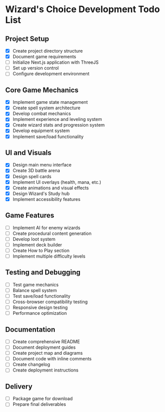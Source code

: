 # Wizard's Choice Development Todo List

## Project Setup
- [x] Create project directory structure
- [x] Document game requirements
- [ ] Initialize Next.js application with ThreeJS
- [ ] Set up version control
- [ ] Configure development environment

## Core Game Mechanics
- [x] Implement game state management
- [x] Create spell system architecture
- [x] Develop combat mechanics
- [x] Implement experience and leveling system
- [x] Create wizard stats and progression system
- [x] Develop equipment system
- [x] Implement save/load functionality

## UI and Visuals
- [x] Design main menu interface
- [x] Create 3D battle arena
- [x] Design spell cards
- [x] Implement UI overlays (health, mana, etc.)
- [x] Create animations and visual effects
- [x] Design Wizard's Study hub
- [x] Implement accessibility features

## Game Features
- [ ] Implement AI for enemy wizards
- [ ] Create procedural content generation
- [ ] Develop loot system
- [ ] Implement deck builder
- [ ] Create How to Play section
- [ ] Implement multiple difficulty levels

## Testing and Debugging
- [ ] Test game mechanics
- [ ] Balance spell system
- [ ] Test save/load functionality
- [ ] Cross-browser compatibility testing
- [ ] Responsive design testing
- [ ] Performance optimization

## Documentation
- [ ] Create comprehensive README
- [ ] Document deployment guides
- [ ] Create project map and diagrams
- [ ] Document code with inline comments
- [ ] Create changelog
- [ ] Create deployment instructions

## Delivery
- [ ] Package game for download
- [ ] Prepare final deliverables
